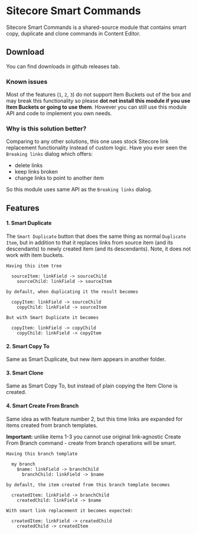 # Sitecore Smart Commands

Sitecore Smart Commands is a shared-source module that contains smart copy, duplicate and clone commands in Content Editor. 

## Download

You can find downloads in github releases tab.

### Known issues

Most of the features (`1`, `2`, `3`) do not support Item Buckets out of the box and may break this functionality so please **dot not install this module if you use Item Buckets or going to use them**. However you can still use this module API and code to implement you own needs. 

### Why is this solution better?

Comparing to any other solutions, this one uses stock Sitecore link replacement functionality instead of custom logic. Have you ever seen the `Breaking links` dialog which offers:

* delete links
* keep links broken
* change links to point to another item

So this module uses same API as the `Breaking links` dialog.

##  Features

#### 1. Smart Duplicate

The `Smart Duplicate` button that does the same thing as normal `Duplicate Item`, but in addition to that it replaces links from source item (and its descendants) to newly created item (and its descendants). Note, it does not work with item buckets.

```
Having this item tree

  sourceItem: linkField -> sourceChild 
    sourceChild: linkField -> sourceItem

by default, when duplicating it the result becomes

  copyItem: linkField -> sourceChild
    copyChild: linkField -> sourceItem

But with Smart Duplicate it becomes

  copyItem: linkField -> copyChild
    copyChild: linkField -> copyItem
```

#### 2. Smart Copy To

Same as Smart Duplicate, but new item appears in another folder.

#### 3. Smart Clone

Same as Smart Copy To, but instead of plain copying the Item Clone is created.

#### 4. Smart Create From Branch

Same idea as with feature number 2, but this time links are expanded for items created from branch templates. 

**Important:** unlike items 1-3 you cannot use original link-agnostic Create From Branch command - create from branch operations will be smart. 

```
Having this branch template

  my branch
    $name: linkField -> branchChild
      branchChild: linkField -> $name

by default, the item created from this branch template becomes

  createdItem: linkField -> branchChild
    createdChild: linkField -> $name

With smart link replacement it becomes expected:

  createdItem: linkField -> createdChild
    createdChild -> createdItem
```
